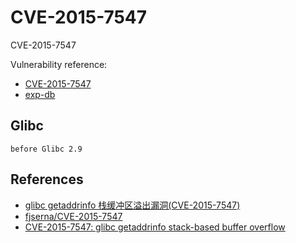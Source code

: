 # CVE-2015-7547

CVE-2015-7547

Vulnerability reference:
 * [CVE-2015-7547](https://cve.mitre.org/cgi-bin/cvename.cgi?name=CVE-2015-7547)  
 * [exp-db](https://www.exploit-db.com/exploits/39454/)  

## Glibc
```
before Glibc 2.9
```   


## References
* [glibc getaddrinfo 栈缓冲区溢出漏洞(CVE-2015-7547)](https://www.seebug.org/vuldb/ssvid-90749)  
* [fjserna/CVE-2015-7547](https://github.com/fjserna/CVE-2015-7547)
* [CVE-2015-7547: glibc getaddrinfo stack-based buffer overflow](https://googleonlinesecurity.blogspot.sg/2016/02/cve-2015-7547-glibc-getaddrinfo-stack.html)  





